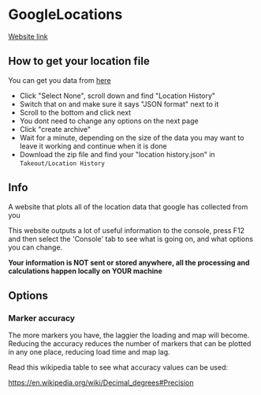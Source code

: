 # GoogleLocations

[Website link](https://thatguywiththatname.github.io/GoogleLocations/source)

## How to get your location file

You can get you data from [here](https://takeout.google.com/settings/takeout)

 - Click "Select None", scroll down and find "Location History"
 - Switch that on and make sure it says "JSON format" next to it
 - Scroll to the bottom and click next
 - You dont need to change any options on the next page
 - Click "create archive"
 - Wait for a minute, depending on the size of the data you may want to leave it working and continue when it is done
 - Download the zip file and find your "location history.json" in `Takeout/Location History`

## Info

A website that plots all of the location data that google has collected from you

This website outputs a lot of useful information to the console, press F12 and then select the 'Console' tab to see what is going on, and what options you can change.

**Your information is NOT sent or stored anywhere, all the processing and calculations happen locally on YOUR machine**

## Options

### Marker accuracy

The more markers you have, the laggier the loading and map will become. Reducing the accuracy reduces the number of markers that can be plotted in any one place, reducing load time and map lag.

Read this wikipedia table to see what accuracy values can be used:

https://en.wikipedia.org/wiki/Decimal_degrees#Precision
